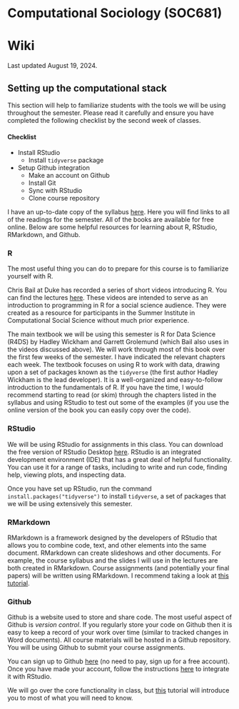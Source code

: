 # Computational Sociology (SOC681)

# Wiki

Last updated August 19, 2024.

## Setting up the computational stack

This section will help to familiarize students with the tools we will be using throughout the semester. Please read it carefully and ensure you have completed the following checklist by the second week of classes.

#### Checklist
  - Install RStudio
    - Install `tidyverse` package
  - Setup Github integration
    - Make an account on Github
    - Install Git
    - Sync with RStudio
    - Clone course repository

I have an up-to-date copy of the syllabus [here](https://github.com/marcone84/computational-sociology-1/blob/main/2024/course-materials/syllabus/syllabus.pdf). Here you will find links to all of the readings for the semester. All of the books are available for free online. Below are some helpful resources for learning about R, RStudio, RMarkdown, and Github.

### R
The most useful thing you can do to prepare for this course is to familiarize yourself with R.

Chris Bail at Duke has recorded a series of short videos introducing R. You can find the lectures [here](https://sicss.io/boot_camp/). These videos are intended to serve as an introduction to programming in R for a social science audience. They were created as a resource for participants in the Summer Institute in Computational Social Science without much prior experience.

The main textbook we will be using this semester is R for Data Science (R4DS) by Hadley Wickham and Garrett Grolemund (which Bail also uses in the videos discussed above). We will work through most of this book over the first few weeks of the semester. I have indicated the relevant chapters each week. The textbook focuses on using R to work with data, drawing upon a set of packages known as the `tidyverse` (the first author Hadley Wickham is the lead developer). It is a well-organized and easy-to-follow introduction to the fundamentals of R. If you have the time, I would recommend starting to read (or skim) through the chapters listed in the syllabus and using RStudio to test out some of the examples (if you use the online version of the book you can easily copy over the code).

### RStudio
We will be using RStudio for assignments in this class. You can download the free version of RStudio Desktop [here](https://rstudio.com/products/rstudio/download/). RStudio is an integrated development environment (IDE) that has a great deal of helpful functionality. You can use it for a range of tasks, including to write and run code, finding help, viewing plots, and inspecting data.

Once you have set up RStudio, run the command `install.packages("tidyverse")` to install `tidyverse`, a set of packages that we will be using extensively this semester.

### RMarkdown
RMarkdown is a framework designed by the developers of RStudio that allows you to combine code, text, and other elements into the same document. RMarkdown can create slideshows and other documents. For example, the course syllabus and the slides I will use in the lectures are both created in RMarkdown. Course assignments (and potentially your final papers) will be written using RMarkdown. I recommend taking a look at [this tutorial](https://rmarkdown.rstudio.com/lesson-1.html).

### Github
Github is a website used to store and share code. The most useful aspect of Github is *version control*. If you regularly store your code on Github then it is easy to keep a record of your work over time (similar to tracked changes in Word documents). All course materials will be hosted in a Github repository. You will be using Github to submit your course assignments.

You can sign up to Github [here](https://github.com) (no need to pay, sign up for a free account). Once you have made your account, follow the instructions [here](https://github.com/t-davidson/computational-sociology/blob/main/2024/course-materials/github_setup.md) to integrate it with RStudio.

We will go over the core functionality in class, but [this](https://guides.github.com/activities/hello-world/) tutorial will introduce you to most of what you will need to know.
